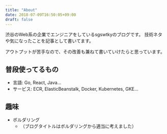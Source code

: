 ```yaml
---
title: "About"
date: 2018-07-09T16:50:05+09:00
draft: false
---
```


渋谷のWeb系の企業でエンジニアをしているsgswtkyのブログです。
技術ネタや気になったことを記事として書いてます。

アウトプットが苦手なので、その改善も兼ねて書いていけたらと思っています。

## 普段使ってるもの

- 言語: Go, React, Java...
- サービス: ECR, ElasticBeanstalk, Docker, Kubernetes, GKE...

## 趣味

- ボルダリング
    - （ブログタイトルはボルダリングから適当に考えました）
